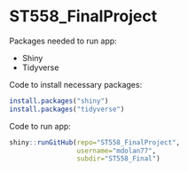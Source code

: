 # ST558_FinalProject

Packages needed to run app:
 - Shiny
 - Tidyverse
  
  
Code to install necessary packages:
```r
install.packages("shiny")
install.packages("tidyverse")
```
  
  
Code to run app:
```r
shiny::runGitHub(repo="ST558_FinalProject",
                 username="mdolan77",
                 subdir="ST558_Final")
```